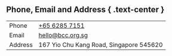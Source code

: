 ## Phone, Email and Address { .text-center }

<table class="table">
  <tr>
    <td>Phone</td>
    <td><a href="tel:+65 6285 7151">+65 6285 7151</a></td>
  <tr>
  <tr>
    <td>Email</td>
    <td><a href="mailto:hello@bcc.org.sg">hello@bcc.org.sg</a></td>
  <tr>
  <tr>
    <td>Address</td>
    <td>167 Yio Chu Kang Road, Singapore 545620</td>
  <tr>
</table>
